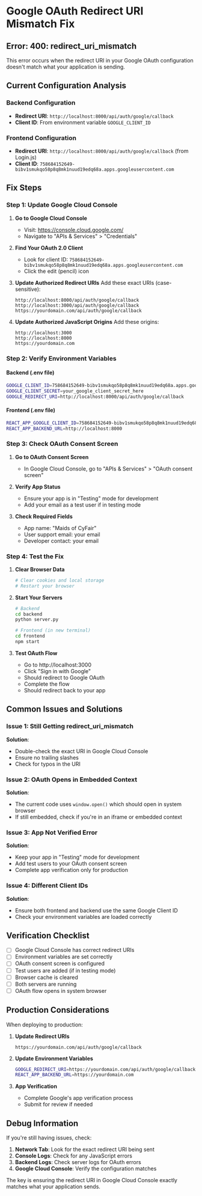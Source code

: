 # Google OAuth Redirect URI Mismatch Fix

## Error: 400: redirect_uri_mismatch

This error occurs when the redirect URI in your Google OAuth configuration doesn't match what your application is sending.

## Current Configuration Analysis

### Backend Configuration
- **Redirect URI**: `http://localhost:8000/api/auth/google/callback`
- **Client ID**: From environment variable `GOOGLE_CLIENT_ID`

### Frontend Configuration  
- **Redirect URI**: `http://localhost:8000/api/auth/google/callback` (from Login.js)
- **Client ID**: `758684152649-bibv1smukqo58p8q8mk1nuud19edq68a.apps.googleusercontent.com`

## Fix Steps

### Step 1: Update Google Cloud Console

1. **Go to Google Cloud Console**
   - Visit: https://console.cloud.google.com/
   - Navigate to "APIs & Services" > "Credentials"

2. **Find Your OAuth 2.0 Client**
   - Look for client ID: `758684152649-bibv1smukqo58p8q8mk1nuud19edq68a.apps.googleusercontent.com`
   - Click the edit (pencil) icon

3. **Update Authorized Redirect URIs**
   Add these exact URIs (case-sensitive):
   ```
   http://localhost:8000/api/auth/google/callback
   http://localhost:3000/api/auth/google/callback
   https://yourdomain.com/api/auth/google/callback
   ```

4. **Update Authorized JavaScript Origins**
   Add these origins:
   ```
   http://localhost:3000
   http://localhost:8000
   https://yourdomain.com
   ```

### Step 2: Verify Environment Variables

#### Backend (.env file)
```bash
GOOGLE_CLIENT_ID=758684152649-bibv1smukqo58p8q8mk1nuud19edq68a.apps.googleusercontent.com
GOOGLE_CLIENT_SECRET=your_google_client_secret_here
GOOGLE_REDIRECT_URI=http://localhost:8000/api/auth/google/callback
```

#### Frontend (.env file)
```bash
REACT_APP_GOOGLE_CLIENT_ID=758684152649-bibv1smukqo58p8q8mk1nuud19edq68a.apps.googleusercontent.com
REACT_APP_BACKEND_URL=http://localhost:8000
```

### Step 3: Check OAuth Consent Screen

1. **Go to OAuth Consent Screen**
   - In Google Cloud Console, go to "APIs & Services" > "OAuth consent screen"

2. **Verify App Status**
   - Ensure your app is in "Testing" mode for development
   - Add your email as a test user if in testing mode

3. **Check Required Fields**
   - App name: "Maids of CyFair"
   - User support email: your email
   - Developer contact: your email

### Step 4: Test the Fix

1. **Clear Browser Data**
   ```bash
   # Clear cookies and local storage
   # Restart your browser
   ```

2. **Start Your Servers**
   ```bash
   # Backend
   cd backend
   python server.py
   
   # Frontend (in new terminal)
   cd frontend
   npm start
   ```

3. **Test OAuth Flow**
   - Go to http://localhost:3000
   - Click "Sign in with Google"
   - Should redirect to Google OAuth
   - Complete the flow
   - Should redirect back to your app

## Common Issues and Solutions

### Issue 1: Still Getting redirect_uri_mismatch
**Solution**: 
- Double-check the exact URI in Google Cloud Console
- Ensure no trailing slashes
- Check for typos in the URI

### Issue 2: OAuth Opens in Embedded Context
**Solution**: 
- The current code uses `window.open()` which should open in system browser
- If still embedded, check if you're in an iframe or embedded context

### Issue 3: App Not Verified Error
**Solution**:
- Keep your app in "Testing" mode for development
- Add test users to your OAuth consent screen
- Complete app verification only for production

### Issue 4: Different Client IDs
**Solution**:
- Ensure both frontend and backend use the same Google Client ID
- Check your environment variables are loaded correctly

## Verification Checklist

- [ ] Google Cloud Console has correct redirect URIs
- [ ] Environment variables are set correctly
- [ ] OAuth consent screen is configured
- [ ] Test users are added (if in testing mode)
- [ ] Browser cache is cleared
- [ ] Both servers are running
- [ ] OAuth flow opens in system browser

## Production Considerations

When deploying to production:

1. **Update Redirect URIs**
   ```
   https://yourdomain.com/api/auth/google/callback
   ```

2. **Update Environment Variables**
   ```bash
   GOOGLE_REDIRECT_URI=https://yourdomain.com/api/auth/google/callback
   REACT_APP_BACKEND_URL=https://yourdomain.com
   ```

3. **App Verification**
   - Complete Google's app verification process
   - Submit for review if needed

## Debug Information

If you're still having issues, check:

1. **Network Tab**: Look for the exact redirect URI being sent
2. **Console Logs**: Check for any JavaScript errors
3. **Backend Logs**: Check server logs for OAuth errors
4. **Google Cloud Console**: Verify the configuration matches

The key is ensuring the redirect URI in Google Cloud Console exactly matches what your application sends.

